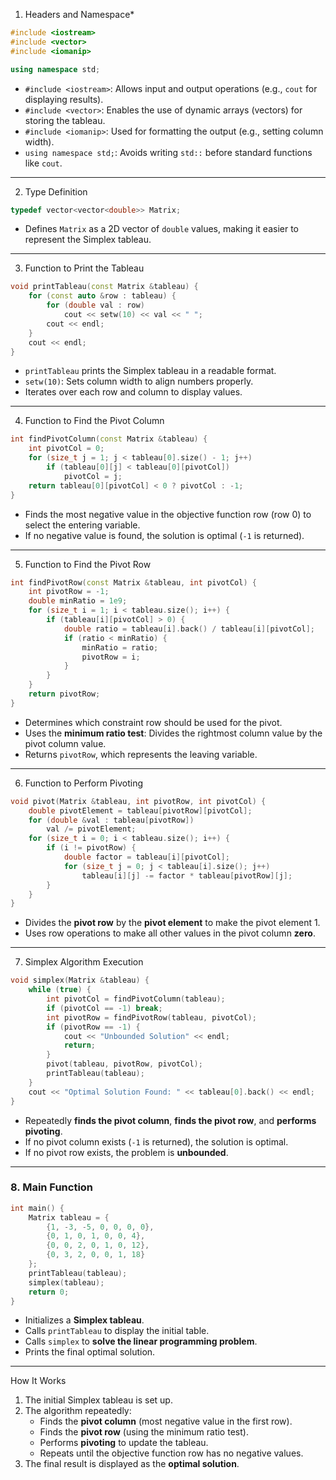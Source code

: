 1. Headers and Namespace*

```cpp
#include <iostream>
#include <vector>
#include <iomanip>

using namespace std;
```
- `#include <iostream>`: Allows input and output operations (e.g., `cout` for displaying results).
- `#include <vector>`: Enables the use of dynamic arrays (vectors) for storing the tableau.
- `#include <iomanip>`: Used for formatting the output (e.g., setting column width).
- `using namespace std;`: Avoids writing `std::` before standard functions like `cout`.

---

2. Type Definition
```cpp
typedef vector<vector<double>> Matrix;
```
- Defines `Matrix` as a 2D vector of `double` values, making it easier to represent the Simplex tableau.

---

3. Function to Print the Tableau
```cpp
void printTableau(const Matrix &tableau) {
    for (const auto &row : tableau) {
        for (double val : row)
            cout << setw(10) << val << " ";
        cout << endl;
    }
    cout << endl;
}
```
- `printTableau` prints the Simplex tableau in a readable format.
- `setw(10)`: Sets column width to align numbers properly.
- Iterates over each row and column to display values.

---

4. Function to Find the Pivot Column
```cpp
int findPivotColumn(const Matrix &tableau) {
    int pivotCol = 0;
    for (size_t j = 1; j < tableau[0].size() - 1; j++)
        if (tableau[0][j] < tableau[0][pivotCol])
            pivotCol = j;
    return tableau[0][pivotCol] < 0 ? pivotCol : -1;
}
```
- Finds the most negative value in the objective function row (row 0) to select the entering variable.
- If no negative value is found, the solution is optimal (`-1` is returned).

---

5. Function to Find the Pivot Row
```cpp
int findPivotRow(const Matrix &tableau, int pivotCol) {
    int pivotRow = -1;
    double minRatio = 1e9;
    for (size_t i = 1; i < tableau.size(); i++) {
        if (tableau[i][pivotCol] > 0) {
            double ratio = tableau[i].back() / tableau[i][pivotCol];
            if (ratio < minRatio) {
                minRatio = ratio;
                pivotRow = i;
            }
        }
    }
    return pivotRow;
}
```
- Determines which constraint row should be used for the pivot.
- Uses the **minimum ratio test**: Divides the rightmost column value by the pivot column value.
- Returns `pivotRow`, which represents the leaving variable.

---

6. Function to Perform Pivoting
```cpp
void pivot(Matrix &tableau, int pivotRow, int pivotCol) {
    double pivotElement = tableau[pivotRow][pivotCol];
    for (double &val : tableau[pivotRow])
        val /= pivotElement;
    for (size_t i = 0; i < tableau.size(); i++) {
        if (i != pivotRow) {
            double factor = tableau[i][pivotCol];
            for (size_t j = 0; j < tableau[i].size(); j++)
                tableau[i][j] -= factor * tableau[pivotRow][j];
        }
    }
}
```
- Divides the **pivot row** by the **pivot element** to make the pivot element 1.
- Uses row operations to make all other values in the pivot column **zero**.

---

7. Simplex Algorithm Execution
```cpp
void simplex(Matrix &tableau) {
    while (true) {
        int pivotCol = findPivotColumn(tableau);
        if (pivotCol == -1) break;
        int pivotRow = findPivotRow(tableau, pivotCol);
        if (pivotRow == -1) {
            cout << "Unbounded Solution" << endl;
            return;
        }
        pivot(tableau, pivotRow, pivotCol);
        printTableau(tableau);
    }
    cout << "Optimal Solution Found: " << tableau[0].back() << endl;
}
```
- Repeatedly **finds the pivot column**, **finds the pivot row**, and **performs pivoting**.
- If no pivot column exists (`-1` is returned), the solution is optimal.
- If no pivot row exists, the problem is **unbounded**.

---

### **8. Main Function**
```cpp
int main() {
    Matrix tableau = {
        {1, -3, -5, 0, 0, 0, 0},
        {0, 1, 0, 1, 0, 0, 4},
        {0, 0, 2, 0, 1, 0, 12},
        {0, 3, 2, 0, 0, 1, 18}
    };
    printTableau(tableau);
    simplex(tableau);
    return 0;
}
```
- Initializes a **Simplex tableau**.
- Calls `printTableau` to display the initial table.
- Calls `simplex` to **solve the linear programming problem**.
- Prints the final optimal solution.

---

How It Works
1. The initial Simplex tableau is set up.
2. The algorithm repeatedly:
   - Finds the **pivot column** (most negative value in the first row).
   - Finds the **pivot row** (using the minimum ratio test).
   - Performs **pivoting** to update the tableau.
   - Repeats until the objective function row has no negative values.
3. The final result is displayed as the **optimal solution**.
